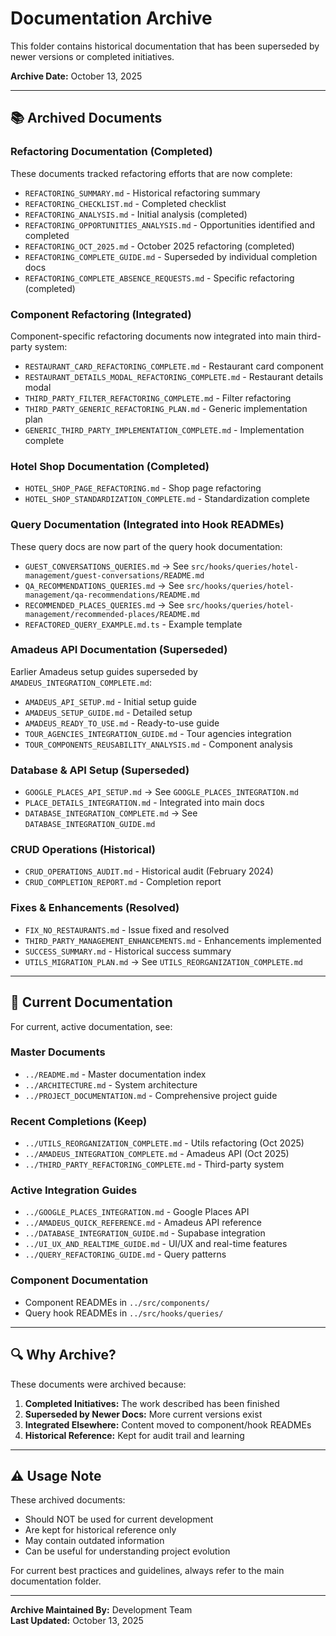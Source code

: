 # Documentation Archive

This folder contains historical documentation that has been superseded by newer versions or completed initiatives.

**Archive Date:** October 13, 2025

---

## 📚 Archived Documents

### Refactoring Documentation (Completed)

These documents tracked refactoring efforts that are now complete:

- `REFACTORING_SUMMARY.md` - Historical refactoring summary
- `REFACTORING_CHECKLIST.md` - Completed checklist
- `REFACTORING_ANALYSIS.md` - Initial analysis (completed)
- `REFACTORING_OPPORTUNITIES_ANALYSIS.md` - Opportunities identified and completed
- `REFACTORING_OCT_2025.md` - October 2025 refactoring (completed)
- `REFACTORING_COMPLETE_GUIDE.md` - Superseded by individual completion docs
- `REFACTORING_COMPLETE_ABSENCE_REQUESTS.md` - Specific refactoring (completed)

### Component Refactoring (Integrated)

Component-specific refactoring documents now integrated into main third-party system:

- `RESTAURANT_CARD_REFACTORING_COMPLETE.md` - Restaurant card component
- `RESTAURANT_DETAILS_MODAL_REFACTORING_COMPLETE.md` - Restaurant details modal
- `THIRD_PARTY_FILTER_REFACTORING_COMPLETE.md` - Filter refactoring
- `THIRD_PARTY_GENERIC_REFACTORING_PLAN.md` - Generic implementation plan
- `GENERIC_THIRD_PARTY_IMPLEMENTATION_COMPLETE.md` - Implementation complete

### Hotel Shop Documentation (Completed)

- `HOTEL_SHOP_PAGE_REFACTORING.md` - Shop page refactoring
- `HOTEL_SHOP_STANDARDIZATION_COMPLETE.md` - Standardization complete

### Query Documentation (Integrated into Hook READMEs)

These query docs are now part of the query hook documentation:

- `GUEST_CONVERSATIONS_QUERIES.md` → See `src/hooks/queries/hotel-management/guest-conversations/README.md`
- `QA_RECOMMENDATIONS_QUERIES.md` → See `src/hooks/queries/hotel-management/qa-recommendations/README.md`
- `RECOMMENDED_PLACES_QUERIES.md` → See `src/hooks/queries/hotel-management/recommended-places/README.md`
- `REFACTORED_QUERY_EXAMPLE.md.ts` - Example template

### Amadeus API Documentation (Superseded)

Earlier Amadeus setup guides superseded by `AMADEUS_INTEGRATION_COMPLETE.md`:

- `AMADEUS_API_SETUP.md` - Initial setup guide
- `AMADEUS_SETUP_GUIDE.md` - Detailed setup
- `AMADEUS_READY_TO_USE.md` - Ready-to-use guide
- `TOUR_AGENCIES_INTEGRATION_GUIDE.md` - Tour agencies integration
- `TOUR_COMPONENTS_REUSABILITY_ANALYSIS.md` - Component analysis

### Database & API Setup (Superseded)

- `GOOGLE_PLACES_API_SETUP.md` → See `GOOGLE_PLACES_INTEGRATION.md`
- `PLACE_DETAILS_INTEGRATION.md` - Integrated into main docs
- `DATABASE_INTEGRATION_COMPLETE.md` → See `DATABASE_INTEGRATION_GUIDE.md`

### CRUD Operations (Historical)

- `CRUD_OPERATIONS_AUDIT.md` - Historical audit (February 2024)
- `CRUD_COMPLETION_REPORT.md` - Completion report

### Fixes & Enhancements (Resolved)

- `FIX_NO_RESTAURANTS.md` - Issue fixed and resolved
- `THIRD_PARTY_MANAGEMENT_ENHANCEMENTS.md` - Enhancements implemented
- `SUCCESS_SUMMARY.md` - Historical success summary
- `UTILS_MIGRATION_PLAN.md` → See `UTILS_REORGANIZATION_COMPLETE.md`

---

## 📖 Current Documentation

For current, active documentation, see:

### Master Documents

- `../README.md` - Master documentation index
- `../ARCHITECTURE.md` - System architecture
- `../PROJECT_DOCUMENTATION.md` - Comprehensive project guide

### Recent Completions (Keep)

- `../UTILS_REORGANIZATION_COMPLETE.md` - Utils refactoring (Oct 2025)
- `../AMADEUS_INTEGRATION_COMPLETE.md` - Amadeus API (Oct 2025)
- `../THIRD_PARTY_REFACTORING_COMPLETE.md` - Third-party system

### Active Integration Guides

- `../GOOGLE_PLACES_INTEGRATION.md` - Google Places API
- `../AMADEUS_QUICK_REFERENCE.md` - Amadeus API reference
- `../DATABASE_INTEGRATION_GUIDE.md` - Supabase integration
- `../UI_UX_AND_REALTIME_GUIDE.md` - UI/UX and real-time features
- `../QUERY_REFACTORING_GUIDE.md` - Query patterns

### Component Documentation

- Component READMEs in `../src/components/`
- Query hook READMEs in `../src/hooks/queries/`

---

## 🔍 Why Archive?

These documents were archived because:

1. **Completed Initiatives:** The work described has been finished
2. **Superseded by Newer Docs:** More current versions exist
3. **Integrated Elsewhere:** Content moved to component/hook READMEs
4. **Historical Reference:** Kept for audit trail and learning

---

## ⚠️ Usage Note

These archived documents:

- Should NOT be used for current development
- Are kept for historical reference only
- May contain outdated information
- Can be useful for understanding project evolution

For current best practices and guidelines, always refer to the main documentation folder.

---

**Archive Maintained By:** Development Team  
**Last Updated:** October 13, 2025
